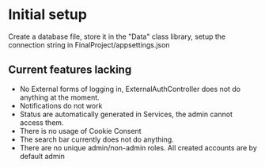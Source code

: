 # Initial setup
Create a database file, store it in the "Data" class library, setup the connection string in FinalProject/appsettings.json 

## Current features lacking
- No External forms of logging in, ExternalAuthController does not do anything at the moment.
- Notifications do not work
- Status are automatically generated in Services, the admin cannot access them.
- There is no usage of Cookie Consent
- The search bar currently does not do anything. 
- There are no unique admin/non-admin roles. All created accounts are by default admin


